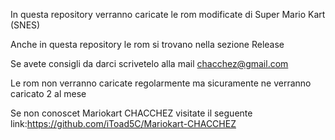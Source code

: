 In questa repository verranno caricate le rom modificate di Super Mario Kart (SNES)

Anche in questa repository le rom si trovano nella sezione Release

Se avete consigli da darci scrivetelo alla mail chacchez@gmail.com

Le rom non verranno caricate regolarmente ma sicuramente ne verranno caricato 2 al mese

Se  non conoscet  Mariokart CHACCHEZ   visitate il seguente link:https://github.com/iToad5C/Mariokart-CHACCHEZ 
